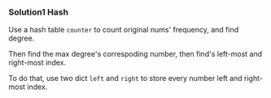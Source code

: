 ### Solution1 Hash

Use a hash table `counter` to count original nums' frequency, and find degree.

Then find the max degree's correspoding number, then find's left-most and right-most index.

To do that, use two dict `left` and `right` to store every number left and right-most index.

